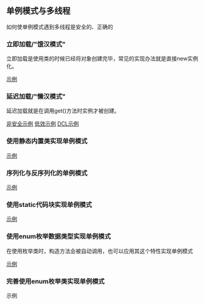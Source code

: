 ## 单例模式与多线程

如何使单例模式遇到多线程是安全的、正确的

### 立即加载/"饿汉模式"

立即加载是使用类的时候已经将对象创建完毕，常见的实现办法就是直接new实例化。

[示例](hungryMode/MyObject.java)

### 延迟加载/"懒汉模式"

延迟加载就是在调用get()方法时实例才被创建。

[非安全示例](lazyMode/notSafe/MyObject.java)  [低效示例](lazyMode/safe/lowPerformance/MyObject.java)  [DCL示例](lazyMode/safe/DCL/MyObject.java)

### 使用静态内置类实现单例模式

[示例](staticInnerClass/MyObject.java)

### 序列化与反序列化的单例模式

[示例](seriallize/MyObject.java)

### 使用static代码块实现单例模式

[示例](staticCodeBlock/MyObject.java)

### 使用enum枚举数据类型实现单例模式

在使用枚举类时，构造方法会被自动调用，也可以应用其这个特性实现单例模式

[示例](enumSingleton/MyObject.java)

### 完善使用enum枚举类实现单例模式

示例


